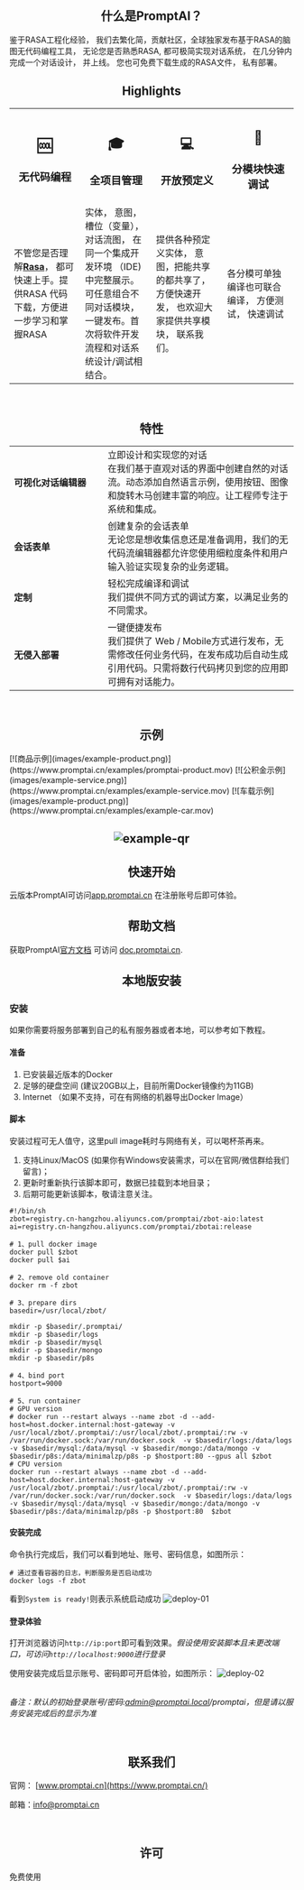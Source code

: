 <h2 align="center">什么是PromptAI？</h2>

鉴于RASA工程化经验， 我们去繁化简，贡献社区，全球独家发布基于RASA的脑图无代码编程工具， 无论您是否熟悉RASA, 都可极简实现对话系统， 在几分钟内完成一个对话设计， 并上线。 您也可免费下载生成的RASA文件， 私有部署。
<br/>
<h2 name="highlights" align="center">Highlights</h2>

<center>
<table>
  <tr>
    <th><h2>🆒</h2><h3>无代码编程</h3></th>
    <th><h2>🎓</h2><h3>全项目管理</h3></th>
    <th><h2>💻</h2><h3>开放预定义</h3></th>
    <th><h2>🚀</h2><h3>分模块快速调试</h3></th>
  </tr>
    <tr>
    <td width="25%">不管您是否理解<strong><a href="https://github.com/rasaHQ/rasa" target="_blank">Rasa</a></strong>， 都可快速上手。提供RASA 代码下载，方便进一步学习和掌握RASA</td>
    <td width="25%">实体， 意图， 槽位（变量），对话流图， 在同一个集成开发环境 （IDE) 中完整展示。可任意组合不同对话模块， 一键发布。首次将软件开发流程和对话系统设计/调试相结合。</td>
    <td width="25%">提供各种预定义实体， 意图，把能共享的都共享了，方便快速开发， 也欢迎大家提供共享模块， 联系我们。</td>
    <td width="25%">各分模可单独编译也可联合编译， 方便测试， 快速调试</td>
  </tr>

</table>
</center>

<br/>
<h2 name="features" align="center">特性</h2>
<table>

<tr>
    <td width="33%"><h4>可视化对话编辑器</h4></td>
    <td width="67%">立即设计和实现您的对话</Br>在我们基于直观对话的界面中创建自然的对话流。动态添加自然语言示例，使用按钮、图像和旋转木马创建丰富的响应。让工程师专注于系统和集成。</td>
</tr>
<tr>
    <td width="33%"><h4>会话表单</h4></td>
    <td width="67%">创建复杂的会话表单</Br>
无论您是想收集信息还是准备调用，我们的无代码流编辑器都允许您使用细粒度条件和用户输入验证实现复杂的业务逻辑。</td>
<tr>
    <td width="33%"><h4>定制</h4></td>
    <td width="67%">轻松完成编译和调试 </Br>我们提供不同方式的调试方案，以满足业务的不同需求。</td>
</tr>
<tr>
    <td width="33%"><h4>无侵入部署</h4></td>
    <td width="67%">一键便捷发布 </Br> 我们提供了 Web / Mobile方式进行发布，无需修改任何业务代码，在发布成功后自动生成引用代码。只需将数行代码拷贝到您的应用即可拥有对话能力。
</tr>
</table>
<br/>

<h2 name="quick-start" align="center">示例</h2>
[![商品示例](images/example-product.png)](https://www.promptai.cn/examples/promptai-product.mov)
[![公积金示例](images/example-service.png)](https://www.promptai.cn/examples/example-service.mov)
[![车载示例](images/example-product.png)](https://www.promptai.cn/examples/example-car.mov)

<h2 name="quick-start" align="center">

![example-qr](images/example-qr.png)

</h2>




<h2 name="quick-start" align="center">快速开始</h2>

云版本PromptAI可访问[app.promptai.cn](https://app.promptai.cn) 在注册账号后即可体验。


<h2 name="documentation" align="center">帮助文档</h2>

获取PromptAI[官方文档](https://doc.promptai.cn/) 可访问  [doc.promptai.cn](https://https://doc.promptai.cn). 

<h2 name="development" align="center">本地版安装</h2>

### 安装
如果你需要将服务部署到自己的私有服务器或者本地，可以参考如下教程。



#### 准备

1. 已安装最近版本的Docker
2. 足够的硬盘空间 (建议20GB以上，目前所需Docker镜像约为11GB)
3. Internet （如果不支持，可在有网络的机器导出Docker Image）

#### 脚本

安装过程可无人值守，这里pull image耗时与网络有关，可以喝杯茶再来。

1. 支持Linux/MacOS (如果你有Windows安装需求，可以在官网/微信群给我们留言)； 
2. 更新时重新执行该脚本即可，数据已挂载到本地目录；
3. 后期可能更新该脚本，敬请注意关注。

```shell
#!/bin/sh
zbot=registry.cn-hangzhou.aliyuncs.com/promptai/zbot-aio:latest
ai=registry.cn-hangzhou.aliyuncs.com/promptai/zbotai:release 

# 1、pull docker image
docker pull $zbot
docker pull $ai

# 2、remove old container
docker rm -f zbot

# 3、prepare dirs
basedir=/usr/local/zbot/

mkdir -p $basedir/.promptai/
mkdir -p $basedir/logs
mkdir -p $basedir/mysql
mkdir -p $basedir/mongo
mkdir -p $basedir/p8s

# 4、bind port
hostport=9000

# 5、run container
# GPU version 
# docker run --restart always --name zbot -d --add-host=host.docker.internal:host-gateway -v /usr/local/zbot/.promptai/:/usr/local/zbot/.promptai/:rw -v /var/run/docker.sock:/var/run/docker.sock  -v $basedir/logs:/data/logs -v $basedir/mysql:/data/mysql -v $basedir/mongo:/data/mongo -v $basedir/p8s:/data/minimalzp/p8s -p $hostport:80 --gpus all $zbot
# CPU version
docker run --restart always --name zbot -d --add-host=host.docker.internal:host-gateway -v /usr/local/zbot/.promptai/:/usr/local/zbot/.promptai/:rw -v /var/run/docker.sock:/var/run/docker.sock  -v $basedir/logs:/data/logs -v $basedir/mysql:/data/mysql -v $basedir/mongo:/data/mongo -v $basedir/p8s:/data/minimalzp/p8s -p $hostport:80  $zbot
```

#### 安装完成
命令执行完成后，我们可以看到地址、账号、密码信息，如图所示：

```shell
# 通过查看容器的日志，判断服务是否启动成功
docker logs -f zbot
```
看到`System is ready!`则表示系统启动成功
![deploy-01](images/deploy-01.png)

#### 登录体验
打开浏览器访问`http://ip:port`即可看到效果。*假设使用安装脚本且未更改端口，可访问`http://localhost:9000`进行登录*

使用安装完成后显示账号、密码即可开启体验，如图所示：
![deploy-02](images/deploy-02.png)

<br/>*备注：默认的初始登录账号/密码:admin@promptai.local/promptai，但是请以服务安装完成后的显示为准*

<br/>
<h2 align="center">联系我们</h2>

官网：
[www.promptai.cn](https://www.promptai.cn/)

邮箱：info@promptai.cn

<br/>
<h2 align="center">许可</h2>

免费使用